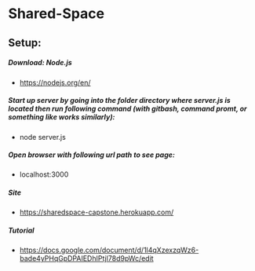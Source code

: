 # Shared-Space
## Setup:

##### Download: Node.js
  - https://nodejs.org/en/
  
##### Start up server by going into the folder directory where server.js is located then run following command (with gitbash, command promt, or something like works similarly): 
  - node server.js

##### Open browser with following url path to see page:
  - localhost:3000
  
##### Site
  - https://sharedspace-capstone.herokuapp.com/
  
##### Tutorial
  - https://docs.google.com/document/d/1l4qXzexzqWz6-bade4yPHqGpDPAIEDhIPtjI78d9pWc/edit
